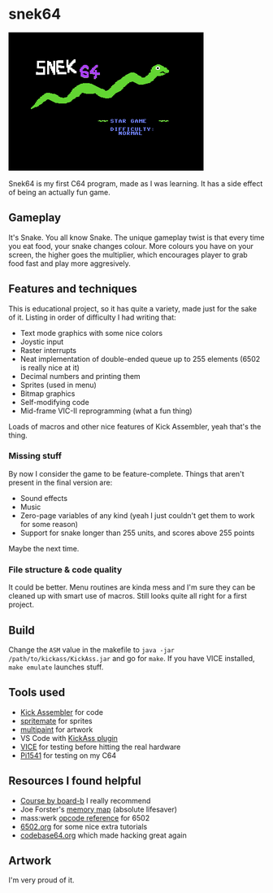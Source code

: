 # snek64

![screenshot](doc/screenshot.png)

Snek64 is my first C64 program, made as I was learning. It has a side effect of being an actually fun game.

## Gameplay

It's Snake. You all know Snake. The unique gameplay twist is that every time you eat food, your snake changes colour. More colours you have on your screen, the higher goes the multiplier, which encourages player to grab food fast and play more aggresively.

## Features and techniques

This is educational project, so it has quite a variety, made just for the sake of it. Listing in order of difficulty I had writing that:

- Text mode graphics with some nice colors
- Joystic input
- Raster interrupts
- Neat implementation of double-ended queue up to 255 elements (6502 is really nice at it)
- Decimal numbers and printing them
- Sprites (used in menu)
- Bitmap graphics
- Self-modifying code
- Mid-frame VIC-II reprogramming (what a fun thing)

Loads of macros and other nice features of Kick Assembler, yeah that's the thing.

### Missing stuff

By now I consider the game to be feature-complete. Things that aren't present in the final version are:

- Sound effects
- Music
- Zero-page variables of any kind (yeah I just couldn't get them to work for some reason)
- Support for snake longer than 255 units, and scores above 255 points

Maybe the next time.

### File structure & code quality

It could be better. Menu routines are kinda mess and I'm sure they can be cleaned up with smart use of macros. Still looks quite all right for a first project.

## Build

Change the `ASM` value in the makefile to `java -jar /path/to/kickass/KickAss.jar` and go for `make`. If you have VICE installed, `make emulate` launches stuff.

## Tools used

- [Kick Assembler](https://www.theweb.dk/KickAssembler/) for code
- [spritemate](https://www.spritemate.com/) for sprites
- [multipaint](http://multipaint.kameli.net/) for artwork
- VS Code with [KickAss plugin](https://marketplace.visualstudio.com/items?itemName=CaptainJiNX.kickass-c64)
- [VICE](https://vice-emu.sourceforge.io/) for testing before hitting the real hardware
- [Pi1541](https://cbm-pi1541.firebaseapp.com/) for testing on my C64

## Resources I found helpful

- [Course by board-b](https://www.youtube.com/watch?v=rFOh_lYcF8A&list=PLU1o_YShTPgoA7_nZ0PutqaPDsitA5RvV) I really recommend
- Joe Forster's [memory map](https://sta.c64.org/cbm64mem.html) (absolute lifesaver)
- mass:werk [opcode reference](https://www.masswerk.at/6502/6502_instruction_set.html) for 6502 
- [6502.org](6502.org) for some nice extra tutorials
- [codebase64.org](codebase64.org) which made hacking great again

## Artwork

I'm very proud of it.
